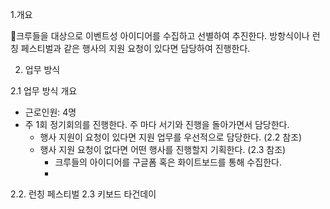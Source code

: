 

1.개요

크루들을 대상으로 이벤트성 아이디어를 수집하고 선별하여 추진한다. 방항식이나 런칭 페스티벌과 같은 행사의 지원 요청이 있다면 담당하여 진행한다.


2. 업무 방식



2.1 업무 방식 개요

- 근로인원: 4명
- 주 1회 정기회의를 진행한다. 주 마다 서기와 진행을 돌아가면서 담당한다.
	- 행사 지원이 요청이 있다면 지원 업무를 우선적으로 담당한다. (2.2 참조)
	- 행사 지원 요청이 없다면 어떤 행사를 진행할지 기획한다. (2.3 참조)
		- 크루들의 아이디어를 구글폼 혹은 화이트보드를 통해 수집한다.
		-  


2.2. 런칭 페스티벌
2.3 키보드 타건데이
